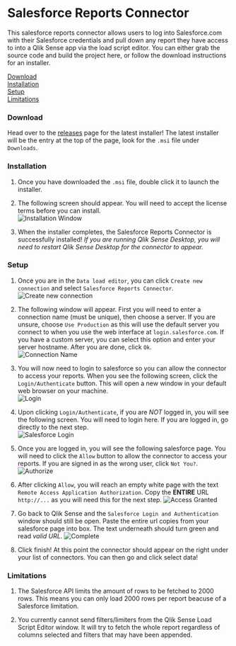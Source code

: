 # Salesforce Reports Connector
This salesforce reports connector allows users to log into Salesforce.com with their Salesforce credentials and pull down any report they have access to into a Qlik Sense app via the load script editor. You can either grab the source code and build the project here, or follow the download instructions for an installer.

[Download](#download)  
[Installation](#installation)  
[Setup](#setup)  
[Limitations](#limitations)  

### Download
Head over to the [releases](https://github.com/eapowertools/SalesforceReportsConnector/releases) page for the latest installer! The latest installer will be the entry at the top of the page, look for the `.msi` file under `Downloads`.


### Installation

1. Once you have downloaded the `.msi` file, double click it to launch the installer.

1. The following screen should appear. You will need to accept the license terms before you can install.  
![Installation Window](https://raw.githubusercontent.com/wiki/eapowertools/SalesforceReportsConnector/imgs/installation.png)

1. When the installer completes, the Salesforce Reports Connector is successfully installed! _If you are running Qlik Sense Desktop, you will need to restart Qlik Sense Desktop for the connector to appear._


### Setup

1. Once you are in the `Data load editor`, you can click `Create new connection` and select `Salesforce Reports Connector`.  
![Create new connection](https://raw.githubusercontent.com/wiki/eapowertools/SalesforceReportsConnector/imgs/chooseConnection.png)

1. The following window will appear. First you will need to enter a connection name (must be unique), then choose a server. If you are unsure, choose `Use Production` as this will use the default server you connect to when you use the web interface at `login.salesforce.com`. If you have a custom server, you can select this option and enter your server hostname. After you are done, click `Ok`.  
![Connection Name](https://raw.githubusercontent.com/wiki/eapowertools/SalesforceReportsConnector/imgs/newConnectionName.png)

1. You will now need to login to salesforce so you can allow the connector to access your reports. When you see the following screen, click the `Login/Authenticate` button. This will open a new window in your default web browser on your machine.  
![Login](https://raw.githubusercontent.com/wiki/eapowertools/SalesforceReportsConnector/imgs/emptyAuth.png)

1. Upon clicking `Login/Authenticate`, if you are *NOT* logged in, you will see the following screen. You will need to login here. If you are logged in, go directly to the next step.  
![Salesforce Login](https://raw.githubusercontent.com/wiki/eapowertools/SalesforceReportsConnector/imgs/salesforceLogin.png)

1. Once you are logged in, you will see the following salesforce page. You will need to click the `Allow` button to allow the connector to access your reports. If you are signed in as the wrong user, click `Not You?`.
![Authorize](https://raw.githubusercontent.com/wiki/eapowertools/SalesforceReportsConnector/imgs/apiAuth.png)

1. After clicking `Allow`, you will reach an empty white page with the text `Remote Access Application Authorization`. Copy the **ENTIRE** URL `http://...` as you will need this for the next step.
![Access Granted](https://raw.githubusercontent.com/wiki/eapowertools/SalesforceReportsConnector/imgs/authGranted.png)

1. Go back to Qlik Sense and the `Salesforce Login and Authentication` window should still be open. Paste the entire url copies from your salesforce page into box. The text underneath should turn green and read _valid URL_.
![Complete](https://raw.githubusercontent.com/wiki/eapowertools/SalesforceReportsConnector/imgs/completedAuth.png)

1. Click finish! At this point the connector should appear on the right under your list of connectors. You can then go and click select data!


### Limitations

1. The Salesforce API limits the amount of rows to be fetched to 2000 rows. This means you can only load 2000 rows per report beacuse of a Salesforce limitation.

1. You currently cannot send filters/limiters from the Qlik Sense Load Script Editor window. It will try to fetch the whole report regardless of columns selected and filters that may have been appended.
